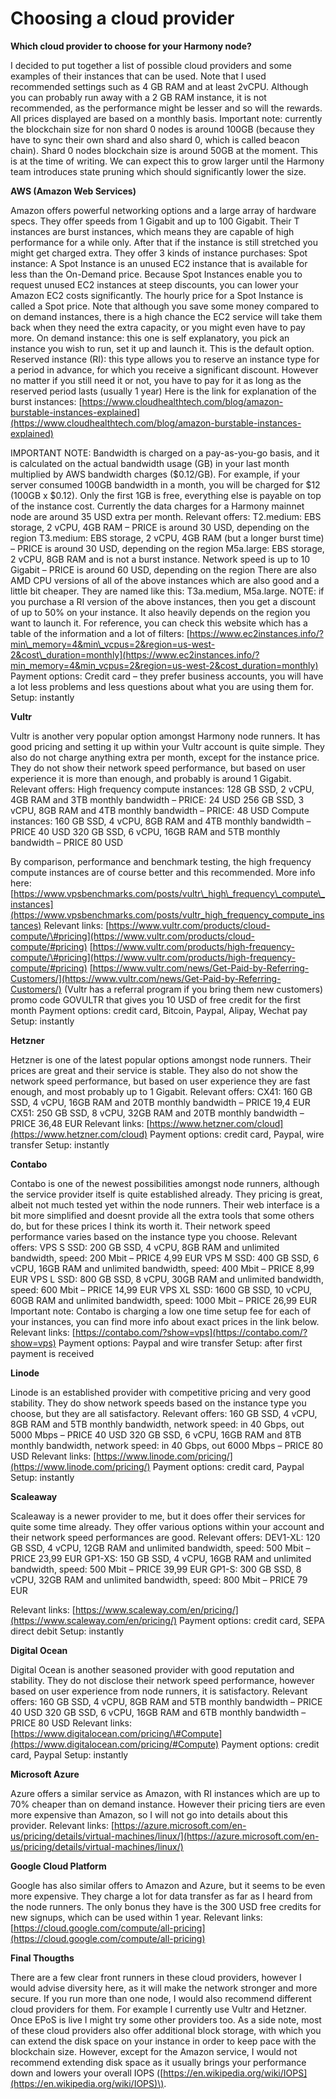 # Choosing a cloud provider

**Which cloud provider to choose for your Harmony node?** 

I decided to put together a list of possible cloud providers and some examples of their instances that can be used. Note that I used recommended settings such as 4 GB RAM and at least 2vCPU. Although you can probably run away with a 2 GB RAM instance, it is not recommended, as the performance might be lesser and so will the rewards. All prices displayed are based on a monthly basis. Important note: currently the blockchain size for non shard 0 nodes is around 100GB \(because they have to sync their own shard and also shard 0, which is called beacon chain\). Shard 0 nodes blockchain size is around 50GB at the moment. This is at the time of writing. We can expect this to grow larger until the Harmony team introduces state pruning which should significantly lower the size.

**AWS \(Amazon Web Services\)** 

Amazon offers powerful networking options and a large array of hardware specs. They offer speeds from 1 Gigabit and up to 100 Gigabit. Their T instances are burst instances, which means they are capable of high performance for a while only. After that if the instance is still stretched you might get charged extra. They offer 3 kinds of instance purchases: Spot instance: A Spot Instance is an unused EC2 instance that is available for less than the On-Demand price. Because Spot Instances enable you to request unused EC2 instances at steep discounts, you can lower your Amazon EC2 costs significantly. The hourly price for a Spot Instance is called a Spot price. Note that although you save some money compared to on demand instances, there is a high chance the EC2 service will take them back when they need the extra capacity, or you might even have to pay more. On demand instance: this one is self explanatory, you pick an instance you wish to run, set it up and launch it. This is the default option. Reserved instance \(RI\): this type allows you to reserve an instance type for a period in advance, for which you receive a significant discount. However no matter if you still need it or not, you have to pay for it as long as the reserved period lasts \(usually 1 year\) Here is the link for explanation of the burst instances: [https://www.cloudhealthtech.com/blog/amazon-burstable-instances-explained](https://www.cloudhealthtech.com/blog/amazon-burstable-instances-explained) 

IMPORTANT NOTE: Bandwidth is charged on a pay-as-you-go basis, and it is calculated on the actual bandwidth usage \(GB\) in your last month multiplied by AWS bandwidth charges \($0.12/GB\). For example, if your server consumed 100GB bandwidth in a month, you will be charged for $12 \(100GB x $0.12\). Only the first 1GB is free, everything else is payable on top of the instance cost. Currently the data charges for a Harmony mainnet node are around 35 USD extra per month. Relevant offers: T2.medium: EBS storage, 2 vCPU, 4GB RAM – PRICE is around 30 USD, depending on the region T3.medium: EBS storage, 2 vCPU, 4GB RAM \(but a longer burst time\) – PRICE is around 30 USD, depending on the region M5a.large: EBS storage, 2 vCPU, 8GB RAM and is not a burst instance. Network speed is up to 10 Gigabit – PRICE is around 60 USD, depending on the region There are also AMD CPU versions of all of the above instances which are also good and a little bit cheaper. They are named like this: T3a.medium, M5a.large. NOTE: if you purchase a RI version of the above instances, then you get a discount of up to 50% on your instance. It also heavily depends on the region you want to launch it. For reference, you can check this website which has a table of the information and a lot of filters: [https://www.ec2instances.info/?min\_memory=4&min\_vcpus=2&region=us-west-2&cost\_duration=monthly](https://www.ec2instances.info/?min_memory=4&min_vcpus=2&region=us-west-2&cost_duration=monthly) Payment options: Credit card – they prefer business accounts, you will have a lot less problems and less questions about what you are using them for. Setup: instantly

**Vultr** 

Vultr is another very popular option amongst Harmony node runners. It has good pricing and setting it up within your Vultr account is quite simple. They also do not charge anything extra per month, except for the instance price. They do not show their network speed performance, but based on user experience it is more than enough, and probably is around 1 Gigabit. Relevant offers: High frequency compute instances: 128 GB SSD, 2 vCPU, 4GB RAM and 3TB monthly bandwidth – PRICE: 24 USD 256 GB SSD, 3 vCPU, 8GB RAM and 4TB monthly bandwidth – PRICE: 48 USD Compute instances: 160 GB SSD, 4 vCPU, 8GB RAM and 4TB monthly bandwidth – PRICE 40 USD 320 GB SSD, 6 vCPU, 16GB RAM and 5TB monthly bandwidth – PRICE 80 USD

By comparison, performance and benchmark testing, the high frequency compute instances are of course better and this recommended. More info here: [https://www.vpsbenchmarks.com/posts/vultr\_high\_frequency\_compute\_instances](https://www.vpsbenchmarks.com/posts/vultr_high_frequency_compute_instances) Relevant links: [https://www.vultr.com/products/cloud-compute/\#pricing](https://www.vultr.com/products/cloud-compute/#pricing) [https://www.vultr.com/products/high-frequency-compute/\#pricing](https://www.vultr.com/products/high-frequency-compute/#pricing) [https://www.vultr.com/news/Get-Paid-by-Referring-Customers/](https://www.vultr.com/news/Get-Paid-by-Referring-Customers/) \(Vultr has a referral program if you bring them new customers\) promo code GOVULTR that gives you 10 USD of free credit for the first month Payment options: credit card, Bitcoin, Paypal, Alipay, Wechat pay Setup: instantly

**Hetzner**

Hetzner is one of the latest popular options amongst node runners. Their prices are great and their service is stable. They also do not show the network speed performance, but based on user experience they are fast enough, and most probably up to 1 Gigabit. Relevant offers: CX41: 160 GB SSD, 4 vCPU, 16GB RAM and 20TB monthly bandwidth – PRICE 19,4 EUR CX51: 250 GB SSD, 8 vCPU, 32GB RAM and 20TB monthly bandwidth – PRICE 36,48 EUR Relevant links: [https://www.hetzner.com/cloud](https://www.hetzner.com/cloud) Payment options: credit card, Paypal, wire transfer Setup: instantly

**Contabo** 

Contabo is one of the newest possibilities amongst node runners, although the service provider itself is quite established already. They pricing is great, albeit not much tested yet within the node runners. Their web interface is a bit more simplified and doesnt provide all the extra tools that some others do, but for these prices I think its worth it. Their network speed performance varies based on the instance type you choose. Relevant offers: VPS S SSD: 200 GB SSD, 4 vCPU, 8GB RAM and unlimited bandwidth, speed: 200 Mbit – PRICE 4,99 EUR VPS M SSD: 400 GB SSD, 6 vCPU, 16GB RAM and unlimited bandwidth, speed: 400 Mbit – PRICE 8,99 EUR VPS L SSD: 800 GB SSD, 8 vCPU, 30GB RAM and unlimited bandwidth, speed: 600 Mbit – PRICE 14,99 EUR VPS XL SSD: 1600 GB SSD, 10 vCPU, 60GB RAM and unlimited bandwidth, speed: 1000 Mbit – PRICE 26,99 EUR Important note: Contabo is charging a low one time setup fee for each of your instances, you can find more info about exact prices in the link below. Relevant links: [https://contabo.com/?show=vps](https://contabo.com/?show=vps) Payment options: Paypal and wire transfer Setup: after first payment is received

**Linode** 

Linode is an established provider with competitive pricing and very good stability. They do show network speeds based on the instance type you choose, but they are all satisfactory. Relevant offers: 160 GB SSD, 4 vCPU, 8GB RAM and 5TB monthly bandwidth, network speed: in 40 Gbps, out 5000 Mbps – PRICE 40 USD 320 GB SSD, 6 vCPU, 16GB RAM and 8TB monthly bandwidth, network speed: in 40 Gbps, out 6000 Mbps – PRICE 80 USD Relevant links: [https://www.linode.com/pricing/](https://www.linode.com/pricing/) Payment options: credit card, Paypal Setup: instantly

**Scaleaway** 

Scaleaway is a newer provider to me, but it does offer their services for quite some time already. They offer various options within your account and their network speed performances are good. Relevant offers: DEV1-XL: 120 GB SSD, 4 vCPU, 12GB RAM and unlimited bandwidth, speed: 500 Mbit – PRICE 23,99 EUR GP1-XS: 150 GB SSD, 4 vCPU, 16GB RAM and unlimited bandwidth, speed: 500 Mbit – PRICE 39,99 EUR GP1-S: 300 GB SSD, 8 vCPU, 32GB RAM and unlimited bandwidth, speed: 800 Mbit – PRICE 79 EUR

Relevant links: [https://www.scaleway.com/en/pricing/](https://www.scaleway.com/en/pricing/) Payment options: credit card, SEPA direct debit Setup: instantly

**Digital Ocean** 

Digital Ocean is another seasoned provider with good reputation and stability. They do not disclose their network speed performance, however based on user experience from node runners, it is satisfactory. Relevant offers: 160 GB SSD, 4 vCPU, 8GB RAM and 5TB monthly bandwidth – PRICE 40 USD 320 GB SSD, 6 vCPU, 16GB RAM and 6TB monthly bandwidth – PRICE 80 USD Relevant links: [https://www.digitalocean.com/pricing/\#Compute](https://www.digitalocean.com/pricing/#Compute) Payment options: credit card, Paypal Setup: instantly

**Microsoft Azure** 

Azure offers a similar service as Amazon, with RI instances which are up to 70% cheaper than on demand instance. However their pricing tiers are even more expensive than Amazon, so I will not go into details about this provider. Relevant links: [https://azure.microsoft.com/en-us/pricing/details/virtual-machines/linux/](https://azure.microsoft.com/en-us/pricing/details/virtual-machines/linux/)

**Google Cloud Platform** 

Google has also similar offers to Amazon and Azure, but it seems to be even more expensive. They charge a lot for data transfer as far as I heard from the node runners. The only bonus they have is the 300 USD free credits for new signups, which can be used within 1 year. Relevant links: [https://cloud.google.com/compute/all-pricing](https://cloud.google.com/compute/all-pricing)

**Final Thougths** 

There are a few clear front runners in these cloud providers, however I would advise diversity here, as it will make the network stronger and more secure. If you run more than one node, I would also recommend different cloud providers for them. For example I currently use Vultr and Hetzner. Once EPoS is live I might try some other providers too. As a side note, most of these cloud providers also offer additional block storage, with which you can extend the disk space on your instance in order to keep pace with the blockchain size. However, except for the Amazon service, I would not recommend extending disk space as it usually brings your performance down and lowers your overall IOPS \([https://en.wikipedia.org/wiki/IOPS](https://en.wikipedia.org/wiki/IOPS)\).

